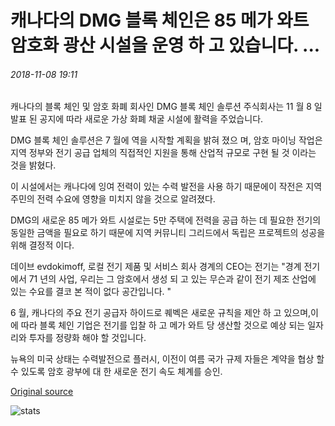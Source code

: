 # 캐나다의 DMG 블록 체인은 85 메가 와트 암호화 광산 시설을 운영 하 고 있습니다. ...

###### 2018-11-08 19:11

캐나다의 블록 체인 및 암호 화폐 회사인 DMG 블록 체인 솔루션 주식회사는 11 월 8 일 발표 된 공지에 따라 새로운 가상 화폐 채굴 시설에 활력을 주었습니다.

DMG 블록 체인 솔루션은 7 월에 역을 시작할 계획을 밝혀 졌으 며, 암호 마이닝 작업은 지역 정부와 전기 공급 업체의 직접적인 지원을 통해 산업적 규모로 구현 될 것 이라는 것을 밝혔다.

이 시설에서는 캐나다에 잉여 전력이 있는 수력 발전을 사용 하기 때문에이 작전은 지역 주민의 전력 수요에 영향을 미치지 않을 것으로 알려졌다.

DMG의 새로운 85 메가 와트 시설로는 5만 주택에 전력을 공급 하는 데 필요한 전기의 동일한 금액을 필요로 하기 때문에 지역 커뮤니티 그리드에서 독립은 프로젝트의 성공을 위해 결정적 이다.

데이브 evdokimoff, 로컬 전기 제품 및 서비스 회사 경계의 CEO는 전기는 "경계 전기에서 71 년의 사업, 우리는 그 암호에서 생성 되 고 있는 무슨과 같이 전기 제조 산업에 있는 수요를 결코 본 적이 없다 공간입니다. "

6 월, 캐나다의 주요 전기 공급자 하이드로 퀘벡은 새로운 규칙을 제안 하 고 있으며,이에 따라 블록 체인 기업은 전기를 입찰 하 고 메가 와트 당 생산할 것으로 예상 되는 일자리와 투자를 정량화 해야 할 것입니다.

뉴욕의 미국 상태는 수력발전으로 플러시, 이전이 여름 국가 규제 자들은 계약을 협상 할 수 있도록 암호 광부에 대 한 새로운 전기 속도 체계를 승인.

[Original source](https://cointelegraph.com/news/canadas-dmg-blockchain-puts-85-megawatt-crypto-mining-facility-into-operation)

![stats](https://c.statcounter.com/11760860/0/a89fa40b/1/ "stats")